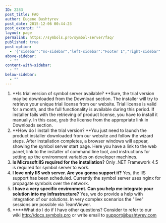 ```yaml
---
ID: 2283
post_title: FAQ
author: Eugene Bushtyrev
post_date: 2015-12-06 00:44:23
post_excerpt: ""
layout: page
permalink: https://symbols.pro/symbol-server/faq/
published: true
post-option:
  - '{"sidebar":"no-sidebar","left-sidebar":"Footer 1","right-sidebar":"Footer 1","page-style":"normal","show-title":"enable","page-caption":"","show-content":"enable","header-background":""}'
above-sidebar:
  - ""
content-with-sidebar:
  - ""
below-sidebar:
  - ""
---
```

1.  **Is trial version of symbol server available? **Sure, the trial version may be downloaded from the Download section. The installer will try to retrieve your unique trial license from our website. Trial license is valid for a month, and the full functionality is available during this period. If installer fails with the retrieving of product license, you have to install it manually. In this case, grab the license from the appropriate link in Downloads section.<strong style="line-height: 1.5em;"> </strong>
2.  **How do I install the trial version? **You just need to launch the product installer downloaded from our website and follow the wizard steps. After installation completes, a browser windows will appear, showing the symbol server start page. Here you have a link to the web panel, link to the installer of command line tool, and instructions for setting up the environment variables on developer machines.
3.  **Is Microsoft IIS required for the installation?** Only .NET Framework 4.5 is required for symbol server to work.
4.  **I love only IIS web server. Are you gonna support it?** Yes, the IIS support has been scheduled. Currently the symbol server uses nginx for propagate symbols over the network.
5.  **I have a very specific environment. Can you help me integrate your solution into my infrastructure?** Yes, we do provide a help with integration of our solutions. In very complex scenarios the "live" sessions are possible via TeamViewer.
6.  ****What do I do if I have other questions? Consider to refer to our wiki <a title="symbols.pro Knowledge Base" href="http://docs.symbols.pro/" target="_blank">http://docs.symbols.pro</a> or write email to support@bushtyrev.com